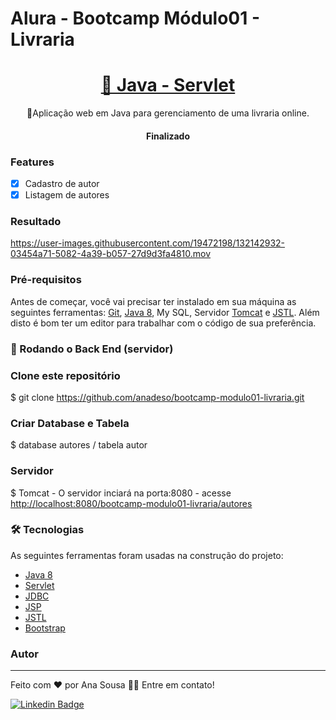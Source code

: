 
# Alura - Bootcamp Módulo01 - Livraria 
<h1 align="center">
    <a href="https://www.baeldung.com/get-started-with-java-series">🔗 Java - Servlet</a>
</h1>
<p align="center">💜Aplicação web em Java para gerenciamento de uma livraria online.</p>

<h4 align="center"> 
	Finalizado
</h4>

### Features

- [x] Cadastro de autor
- [x] Listagem de autores

### Resultado

https://user-images.githubusercontent.com/19472198/132142932-03454a71-5082-4a39-b057-27d9d3fa4810.mov

### Pré-requisitos

Antes de começar, você vai precisar ter instalado em sua máquina as seguintes ferramentas:
[Git](https://git-scm.com), [Java 8](https://www.oracle.com/br/java/technologies/javase/javase-jdk8-downloads.html), My SQL, Servidor [Tomcat](http://tomcat.apache.org/) e [JSTL](https://repo1.maven.org/maven2/javax/servlet/jstl/1.2/jstl-1.2.jar).
Além disto é bom ter um editor para trabalhar com o código de sua preferência.

### 🎲 Rodando o Back End (servidor)
### Clone este repositório
$ git clone <https://github.com/anadeso/bootcamp-modulo01-livraria.git>

### Criar Database e Tabela
$ database autores / tabela autor

### Servidor
$ Tomcat - O servidor inciará na porta:8080 - acesse <http://localhost:8080/bootcamp-modulo01-livraria/autores>

### 🛠 Tecnologias

As seguintes ferramentas foram usadas na construção do projeto:

- [Java 8](https://www.oracle.com/br/java/technologies/javase/javase-jdk8-downloads.html)
- [Servlet](https://www.alura.com.br/artigos/criando-uma-aplicacao-java-web-com-servlet?gclid=Cj0KCQjw1dGJBhD4ARIsANb6OdkHm-ssiGlfi5V1QNeQDXkURvLbCZrbjDlClWafXh43_OVmOc0iSLsaAodNEALw_wcB)
- [JDBC](https://www.alura.com.br/artigos/conhecendo-o-jdbc?gclid=Cj0KCQjw1dGJBhD4ARIsANb6OdlvuaSoSBqxyAMPwX4NKDc3zBGxAdh8UEacxn7A3eGnr9nJYg4pRdEaAqOtEALw_wcB)
- [JSP](https://www.alura.com.br/artigos/javaserver-pages?gclid=Cj0KCQjw1dGJBhD4ARIsANb6OdkwklSGymZCHFQPDMwZ_V3Z2xej8z9KzHdrk853kBLWctcfbgfdop4aAkxfEALw_wcB)
- [JSTL](https://www.caelum.com.br/apostila-java-web/usando-taglibs#taglibs)
- [Bootstrap](https://getbootstrap.com/)

### Autor
---
Feito com ❤️ por Ana Sousa 👋🏽 Entre em contato!

[![Linkedin Badge](https://img.shields.io/badge/-Ana-blue?style=flat-square&logo=Linkedin&logoColor=white&link=https://www.linkedin.com/in/ana-sousa-1841a6104/)](https://www.linkedin.com/in/ana-sousa-1841a6104/)

